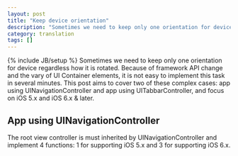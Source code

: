 ```yaml
---
layout: post
title: "Keep device orientation"
description: "Sometimes we need to keep only one orientation for device regardless how it is rotated. Because of framework API change and the vary of UI Container elements, it is not easy to implement this task in several minutes. This post aims to cover two of these complex cases: app using UINavigationController and app using UITabbarController, and focus on iOS 5.x and iOS 6.x and later."
category: translation
tags: []
---
```

{% include JB/setup %}
Sometimes we need to keep only one orientation for device regardless how it is rotated. Because of framework API change and the vary of UI Container elements, it is not easy to implement this task in several minutes. This post aims to cover two of these complex cases: app using UINavigationController and app using UITabbarController, and focus on iOS 5.x and iOS 6.x \& later.

## App using UINavigationController

The root view controller is must inherited by UINavigationController and implement 4 functions: 1 for supporting iOS 5.x and 3 for supporting iOS 6.x.



